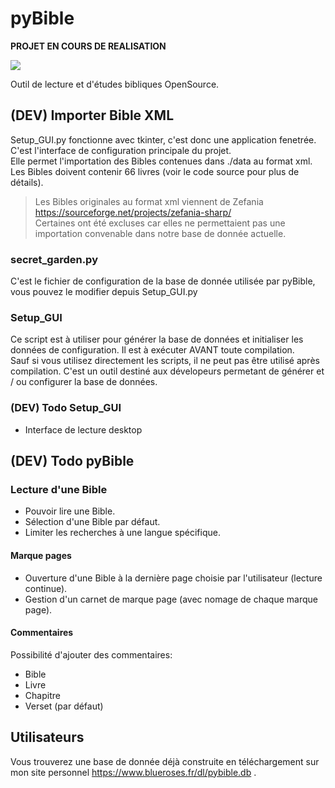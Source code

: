 # pyBible
**PROJET EN COURS DE REALISATION**  

![](/home/nume/src/pyBible/images/backend-global_view.png) 

Outil de lecture et d'études bibliques OpenSource.  

## (DEV) Importer Bible XML
 
Setup_GUI.py fonctionne avec tkinter, c'est donc une application fenetrée.  
C'est l'interface de configuration principale du projet.  
Elle permet l'importation des Bibles contenues dans ./data au format xml.  
Les Bibles doivent contenir 66 livres (voir le code source pour plus de détails).  

> Les Bibles originales au format xml viennent de Zefania https://sourceforge.net/projects/zefania-sharp/  
> Certaines ont été excluses car elles ne permettaient pas une importation convenable dans notre base de donnée actuelle.  

### secret_garden.py

C'est le fichier de configuration de la base de donnée utilisée par pyBible, vous pouvez le modifier depuis Setup_GUI.py  

### Setup_GUI

Ce script est à utiliser pour générer la base de données et initialiser les données de configuration. Il est à exécuter AVANT toute compilation.  
Sauf si vous utilisez directement les scripts, il ne peut pas être utilisé après compilation. C'est un outil destiné aux dévelopeurs permetant de générer et / ou configurer la base de données.  

### (DEV) Todo Setup_GUI

- Interface de lecture desktop  

## (DEV) Todo pyBible

### Lecture d'une Bible

- Pouvoir lire une Bible.  
- Sélection d'une Bible par défaut.  
- Limiter les recherches à une langue spécifique.  

#### Marque pages

- Ouverture d'une Bible à la dernière page choisie par l'utilisateur (lecture continue).  
- Gestion d'un carnet de marque page (avec nomage de chaque marque page).  

#### Commentaires

Possibilité d'ajouter des commentaires:  
- Bible
- Livre
- Chapitre
- Verset (par défaut)

## Utilisateurs

Vous trouverez une base de donnée déjà construite en téléchargement sur mon site personnel https://www.blueroses.fr/dl/pybible.db .  